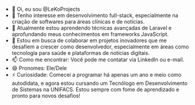 - 👋 Oi, eu sou @LeKoProjects
- 👀 Tenho interesse em desenvolvimento full-stack, especialmente na criação de softwares para áreas clínicas e de notícias.
- 🌱 Atualmente estou aprendendo técnicas avançadas de Laravel e aprofundando meus conhecimentos em frameworks JavaScript.
- 💞️ Estou em busca de colaborar em projetos inovadores que me desafiem a crescer como desenvolvedor, especialmente em áreas como tecnologia para saúde e plataformas de notícias digitais.
- 📫 Como me encontrar: Você pode me contatar via LinkedIn ou e-mail.
- 😄 Pronomes: Ele/Dele
- ⚡ Curiosidade: Comecei a programar há apenas um ano e meio como autodidata, e agora estou cursando um Tecnólogo em Desenvolvimento de Sistemas na UNIFACS. Estou sempre com fome de aprendizado e pronto para novos desafios!
